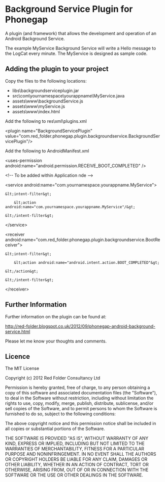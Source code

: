 # Background Service Plugin for Phonegap #

A plugin (and framework) that allows the development and operation of an Android Background Service.

The example MyService Background Service will write a Hello message to the LogCat every minute.  The MyService is designed as sample code.

## Adding the plugin to your project ##

Copy the files to the following locations:

* libs\backgroundserviceplugin.jar
* src\com\yournamespace\yourappname\MyService.java
* assets\www\backgroundService.js
* assets\www\myService.js
* assets\www\index.html

Add the following to res\xml\plugins.xml

&lt;plugin name="BackgroundServicePlugin" value="com.red_folder.phonegap.plugin.backgroundservice.BackgroundServicePlugin"/&gt;

Add the following to AndroidManifest.xml

&lt;uses-permission android:name="android.permission.RECEIVE_BOOT_COMPLETED" /&gt; 

&lt;!-- To be added within Application nde --&gt;

&lt;service android:name="com.yournamespace.yourappname.MyService"&gt;

	&lt;intent-filter&gt;         

		&lt;action android:name="com.yournamespace.yourappname.MyService"/&gt; 

	&lt;/intent-filter&gt;     

&lt;/service&gt;

&lt;receiver android:name="com.red_folder.phonegap.plugin.backgroundservice.BootReceiver"&gt;
   
	&lt;intent-filter&gt;     

		&lt;action android:name="android.intent.action.BOOT_COMPLETED"&gt;     

	&lt;/action&gt;   

	&lt;/intent-filter&gt; 

&lt;/receiver&gt;

## Further Information ##

Further information on the plugin can be found at:

http://red-folder.blogspot.co.uk/2012/09/phonegap-android-background-service.html

Please let me know your thoughts and comments.

## Licence ##

The MIT License

Copyright (c) 2012 Red Folder Consultancy Ltd

Permission is hereby granted, free of charge, to any person obtaining a copy of this software and associated documentation files (the "Software"), to deal in the Software without restriction, including without limitation the rights to use, copy, modify, merge, publish, distribute, sublicense, and/or sell copies of the Software, and to permit persons to whom the Software is furnished to do so, subject to the following conditions:

The above copyright notice and this permission notice shall be included in all copies or substantial portions of the Software.

THE SOFTWARE IS PROVIDED "AS IS", WITHOUT WARRANTY OF ANY KIND, EXPRESS OR IMPLIED, INCLUDING BUT NOT LIMITED TO THE WARRANTIES OF MERCHANTABILITY, FITNESS FOR A PARTICULAR PURPOSE AND NONINFRINGEMENT. IN NO EVENT SHALL THE AUTHORS OR COPYRIGHT HOLDERS BE LIABLE FOR ANY CLAIM, DAMAGES OR OTHER LIABILITY, WHETHER IN AN ACTION OF CONTRACT, TORT OR OTHERWISE, ARISING FROM, OUT OF OR IN CONNECTION WITH THE SOFTWARE OR THE USE OR OTHER DEALINGS IN THE SOFTWARE.
